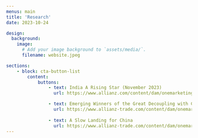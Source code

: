 ```yaml
---
menus: main
title: 'Research'
date: 2023-10-24

design:
  background:
    image:
      # Add your image background to `assets/media/`.
      filename: website.jpeg

sections:
    - block: cta-button-list
        content:
            buttons:
                - text: India A Rising Star (November 2023)
                  url: https://www.allianz.com/content/dam/onemarketing/azcom/Allianz_com/economic-research/publications/specials/en/2023/november/2023-11-09-India-AZ.pdf

                - text: Emerging Winners of the Great Decoupling with China
                  url: https://www.allianz-trade.com/content/dam/onemarketing/aztrade/allianz-trade_com/en_gl/erd/publications/pdf/2023_11_24_what_to_watch.pdf
          
                - text: A Slow Landing for China
                  url: https://www.allianz-trade.com/content/dam/onemarketing/aztrade/allianz-trade_com/en_gl/erd/publications/pdf/2023_11_24_what_to_watch.pdf
---
```


